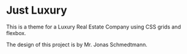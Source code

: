 # Just Luxury

This is a theme for a Luxury Real Estate Company using CSS grids and flexbox.

The design of this project is by Mr. Jonas Schmedtmann.
